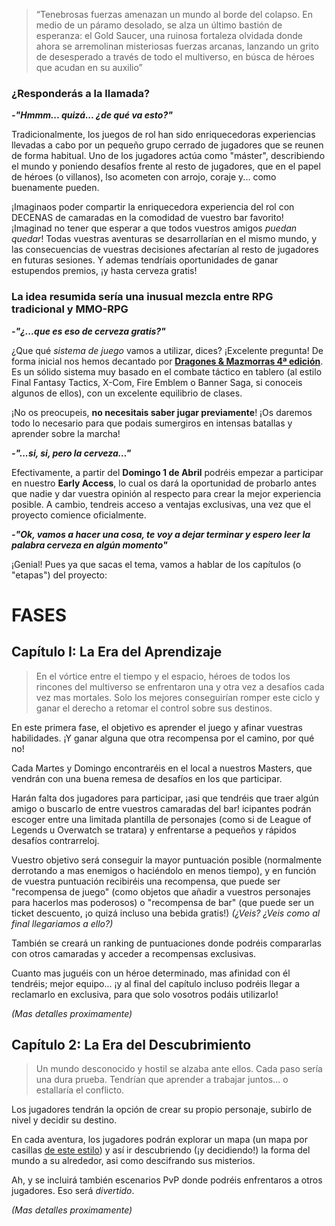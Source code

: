 > “Tenebrosas fuerzas amenazan un mundo al borde del colapso. En medio de un páramo desolado, se alza un último bastión de esperanza: el Gold Saucer, una ruinosa fortaleza olvidada donde ahora se arremolinan misteriosas fuerzas arcanas, lanzando un grito de desesperado a través de todo el multiverso, en búsca de héroes que acudan en su auxilio” 

### ¿Responderás a la llamada?

***-"Hmmm... quizá... ¿de qué va esto?"***

Tradicionalmente, los juegos de rol han sido enriquecedoras experiencias llevadas a cabo por un pequeño grupo cerrado de jugadores que se reunen de forma habitual. Uno de los jugadores actúa como "máster", describiendo el mundo y poniendo desafíos frente al resto de jugadores, que en el papel de héroes (o villanos), lso acometen con arrojo, coraje y... como buenamente pueden.

¡Imaginaos poder compartir la enriquecedora experiencia del rol con DECENAS de camaradas en la comodidad de vuestro bar favorito! ¡Imaginad no tener que esperar a que todos vuestros amigos *puedan quedar*! Todas vuestras aventuras se desarrollarían en el mismo mundo, y las consecuencias de vuestras decisiones afectarían al resto de jugadores en futuras sesiones. Y ademas tendríais oportunidades de ganar estupendos premios, ¡y hasta cerveza gratis!

### La idea resumida sería una inusual mezcla entre RPG tradicional y MMO-RPG

***-"¿...que es eso de cerveza gratis?"***

¿Que qué *sistema de juego* vamos a utilizar, dices? ¡Excelente pregunta! De forma inicial nos hemos decantado por **[Dragones & Mazmorras 4ª edición](https://www.rantorpotha.com/Content/images/bd/00221-lg.jpg?1.0.2)**. Es un sólido sistema muy basado en el combate táctico en tablero (al estilo Final Fantasy Tactics, X-Com, Fire Emblem o Banner Saga, si conoceis algunos de ellos), con un excelente equilibrio de clases.

¡No os preocupeis, **no necesitais saber jugar previamente**! ¡Os daremos todo lo necesario para que podais sumergiros en intensas batallas y aprender sobre la marcha!


***-"...si, si, pero la cerveza…"***

Efectivamente, a partir del **Domingo 1 de Abril** podréis empezar a participar en nuestro **Early Access**, lo cual os dará la oportunidad de probarlo antes que nadie y dar vuestra opinión al respecto para crear la mejor experiencia posible. A cambio, tendreis acceso a ventajas exclusivas, una vez que el proyecto comience oficialmente.


***-"Ok, vamos a hacer una cosa, te voy a dejar terminar y espero leer la palabra cerveza en algún momento"***

¡Genial! Pues ya que sacas el tema, vamos a hablar de los capítulos (o "etapas") del proyecto:

# FASES

## Capítulo I: La Era del Aprendizaje

> En el vórtice entre el tiempo y el espacio, héroes de todos los rincones del multiverso se enfrentaron una y otra vez a desafíos cada vez mas mortales. Solo los mejores conseguirían romper este ciclo y ganar el derecho a retomar el control sobre sus destinos.

En este primera fase, el objetivo es aprender el juego y afinar vuestras habilidades. ¡Y ganar alguna que otra recompensa por el camino, por qué no!

Cada Martes y Domingo encontraréis en el local a nuestros Masters, que vendrán con una buena remesa de desafíos en los que participar.

Harán falta dos jugadores para participar, ¡asi que tendréis que traer algún amigo o buscarlo de entre vuestros camaradas del bar! icipantes podrán escoger entre una limitada plantilla de personajes (como si de League of Legends u Overwatch se tratara) y enfrentarse a pequeños y rápidos desafíos contrarreloj.

Vuestro objetivo será conseguir la mayor puntuación posible (normalmente derrotando a mas enemigos o haciéndolo en menos tiempo), y en función de vuestra puntuación recibiréis una recompensa, que puede ser "recompensa de juego" (como objetos que añadir a vuestros personajes para hacerlos mas poderosos) o "recompensa de bar" (que puede ser un ticket descuento, ¡o quizá incluso una bebida gratis!) *(¿Veis? ¿Veis como al final llegariamos a ello?)*

También se creará un ranking de puntuaciones donde podréis compararlas con otros camaradas y acceder a recompensas exclusivas.

Cuanto mas juguéis con un héroe determinado, mas afinidad con él tendréis; mejor equipo... ¡y al final del capítulo incluso podréis llegar a reclamarlo en exclusiva, para que solo vosotros podáis utilizarlo!

*(Mas detalles proximamente)*

## Capítulo 2: La Era del Descubrimiento

> Un mundo desconocido y hostil se alzaba ante ellos. Cada paso sería una dura prueba. Tendrían que aprender a trabajar juntos... o estallaría el conflicto.

Los jugadores tendrán la opción de crear su propio personaje, subirlo de nivel y decidir su destino.

En cada aventura, los jugadores podrán explorar un mapa (un mapa por casillas [de este estilo](http://i.imgur.com/g5keWKA.png)) y así ir descubriendo (¡y decidiendo!) la forma del mundo a su alrededor, asi como descifrando sus misterios.

Ah, y se incluirá también escenarios PvP donde podréis enfrentaros a otros jugadores. Eso será *divertido*.

*(Mas detalles proximamente)*
